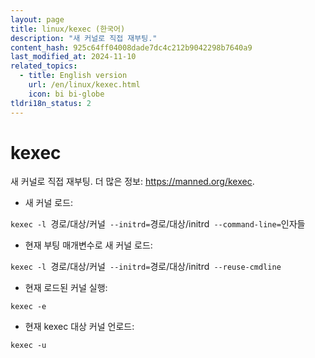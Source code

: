 ```yaml
---
layout: page
title: linux/kexec (한국어)
description: "새 커널로 직접 재부팅."
content_hash: 925c64ff04008dade7dc4c212b9042298b7640a9
last_modified_at: 2024-11-10
related_topics:
  - title: English version
    url: /en/linux/kexec.html
    icon: bi bi-globe
tldri18n_status: 2
---
```

# kexec

새 커널로 직접 재부팅.
더 많은 정보: <https://manned.org/kexec>.

- 새 커널 로드:

`kexec -l `<span class="tldr-var badge badge-pill bg-dark-lm bg-white-dm text-white-lm text-dark-dm font-weight-bold">경로/대상/커널</span>` --initrd=`<span class="tldr-var badge badge-pill bg-dark-lm bg-white-dm text-white-lm text-dark-dm font-weight-bold">경로/대상/initrd</span>` --command-line=`<span class="tldr-var badge badge-pill bg-dark-lm bg-white-dm text-white-lm text-dark-dm font-weight-bold">인자들</span>

- 현재 부팅 매개변수로 새 커널 로드:

`kexec -l `<span class="tldr-var badge badge-pill bg-dark-lm bg-white-dm text-white-lm text-dark-dm font-weight-bold">경로/대상/커널</span>` --initrd=`<span class="tldr-var badge badge-pill bg-dark-lm bg-white-dm text-white-lm text-dark-dm font-weight-bold">경로/대상/initrd</span>` --reuse-cmdline`

- 현재 로드된 커널 실행:

`kexec -e`

- 현재 kexec 대상 커널 언로드:

`kexec -u`
